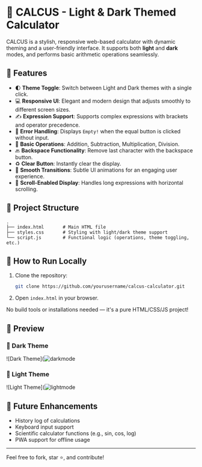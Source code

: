 # 🧮 CALCUS - Light & Dark Themed Calculator

CALCUS is a stylish, responsive web-based calculator with dynamic theming and a user-friendly interface. It supports both **light** and **dark** modes, and performs basic arithmetic operations seamlessly.

## 🌟 Features

- 🌓 **Theme Toggle**: Switch between Light and Dark themes with a single click.
- 💻 **Responsive UI**: Elegant and modern design that adjusts smoothly to different screen sizes.
- ✍️ **Expression Support**: Supports complex expressions with brackets and operator precedence.
- 🧠 **Error Handling**: Displays `Empty!` when the equal button is clicked without input.
- 🔢 **Basic Operations**: Addition, Subtraction, Multiplication, Division.
- 🔙 **Backspace Functionality**: Remove last character with the backspace button.
- ♻️ **Clear Button**: Instantly clear the display.
- 🎨 **Smooth Transitions**: Subtle UI animations for an engaging user experience.
- 📜 **Scroll-Enabled Display**: Handles long expressions with horizontal scrolling.

## 📁 Project Structure

```text
.
├── index.html       # Main HTML file
├── styles.css       # Styling with light/dark theme support
└── script.js        # Functional logic (operations, theme toggling, etc.)
```

## 🚀 How to Run Locally

1. Clone the repository:
   ```bash
   git clone https://github.com/yourusername/calcus-calculator.git
   ```
2. Open `index.html` in your browser.

No build tools or installations needed — it's a pure HTML/CSS/JS project!

## 📸 Preview

### 🌙 Dark Theme
![Dark Theme](![darkmode](https://github.com/user-attachments/assets/7af88829-76a0-4bb7-80ce-7a91e90e81c9)

### 🔦 Light Theme
![Light Theme](![lightmode](https://github.com/user-attachments/assets/859ac360-c664-46ee-9b1b-ca358a67187a)

## 📌 Future Enhancements

- History log of calculations
- Keyboard input support
- Scientific calculator functions (e.g., sin, cos, log)
- PWA support for offline usage

---

Feel free to fork, star ⭐, and contribute!
